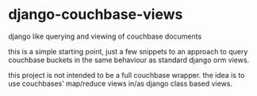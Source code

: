 # django-couchbase-views
django like querying and viewing of couchbase documents

this is a simple starting point, just a few snippets to an approach to query couchbase buckets in the same behaviour as standard django orm views.

this project is not intended to be a full couchbase wrapper. the idea is to use couchbases' map/reduce views in/as django class based views.
